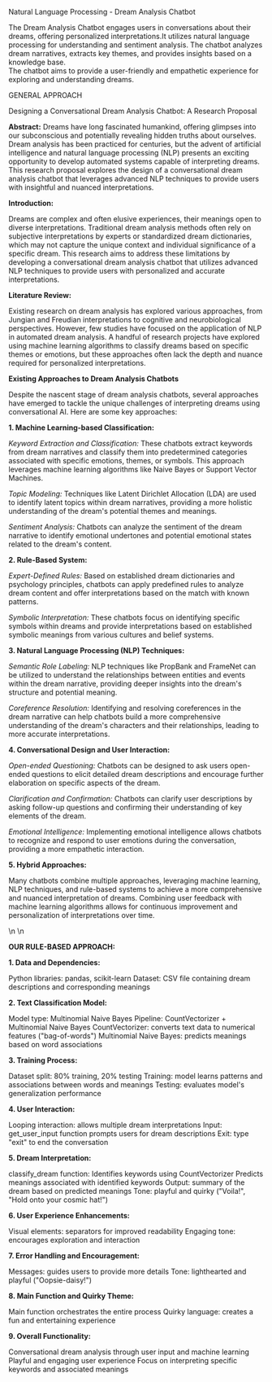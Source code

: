 Natural Language Processing - Dream Analysis Chatbot

The Dream Analysis Chatbot engages users in conversations about their dreams, offering personalized interpretations.It utilizes natural language processing for understanding and sentiment analysis. 
The chatbot analyzes dream narratives, extracts key themes, and provides insights based on a knowledge base.  
The chatbot aims to provide a user-friendly and empathetic experience for exploring and understanding dreams.


GENERAL APPROACH

Designing a Conversational Dream Analysis Chatbot: A Research Proposal


**Abstract:** 
    Dreams have long fascinated humankind, offering glimpses into our subconscious and potentially revealing hidden 
truths about ourselves. Dream analysis has been practiced for centuries, but the advent of artificial intelligence and 
natural  language processing (NLP) presents an exciting opportunity to develop automated systems capable of interpreting 
dreams. This research proposal explores the design of a conversational dream analysis chatbot that leverages advanced NLP 
techniques to provide users with insightful and nuanced interpretations.


**Introduction:**

Dreams are complex and often elusive experiences, their meanings open to diverse interpretations. Traditional dream 
analysis methods often rely on subjective interpretations by experts or standardized dream dictionaries, which may not 
capture the unique context and individual significance of a specific dream. This research aims to address these 
limitations by developing a conversational dream analysis chatbot that utilizes advanced NLP techniques to provide users 
with personalized and accurate interpretations.

**Literature Review:**

Existing research on dream analysis has explored various approaches, from Jungian and Freudian interpretations to cognitive and neurobiological perspectives. However, few studies have focused on the application of NLP in automated dream analysis. A handful of research projects have explored using machine learning algorithms to classify dreams based on specific themes or emotions, but these approaches often lack the depth and nuance required for personalized interpretations.



**Existing Approaches to Dream Analysis Chatbots**

Despite the nascent stage of dream analysis chatbots, several approaches have emerged to tackle the unique challenges of interpreting dreams using conversational AI. Here are some key approaches:

 **1. Machine Learning-based Classification:**

_Keyword Extraction and Classification:_ These chatbots extract keywords from dream narratives and classify them into predetermined categories associated with specific emotions, themes, or symbols. This approach leverages machine learning algorithms like Naive Bayes or Support Vector Machines.

_Topic Modeling:_ Techniques like Latent Dirichlet Allocation (LDA) are used to identify latent topics within dream narratives, providing a more holistic understanding of the dream's potential themes and meanings.

_Sentiment Analysis:_ Chatbots can analyze the sentiment of the dream narrative to identify emotional undertones and potential emotional states related to the dream's content.

**2. Rule-Based System:**

_Expert-Defined Rules:_ Based on established dream dictionaries and psychology principles, chatbots can apply predefined rules to analyze dream content and offer interpretations based on the match with known patterns.

_Symbolic Interpretation:_ These chatbots focus on identifying specific symbols within dreams and provide interpretations based on established symbolic meanings from various cultures and belief systems.

**3. Natural Language Processing (NLP) Techniques:**

_Semantic Role Labeling:_ NLP techniques like PropBank and FrameNet can be utilized to understand the relationships between entities and events within the dream narrative, providing deeper insights into the dream's structure and potential meaning.

_Coreference Resolution:_ Identifying and resolving coreferences in the dream narrative can help chatbots build a more comprehensive understanding of the dream's characters and their relationships, leading to more accurate interpretations.

**4. Conversational Design and User Interaction:**

_Open-ended Questioning:_ Chatbots can be designed to ask users open-ended questions to elicit detailed dream descriptions and encourage further elaboration on specific aspects of the dream.

_Clarification and Confirmation:_ Chatbots can clarify user descriptions by asking follow-up questions and confirming their understanding of key elements of the dream.

_Emotional Intelligence:_ Implementing emotional intelligence allows chatbots to recognize and respond to user emotions during the conversation, providing a more empathetic interaction.

**5. Hybrid Approaches:**

Many chatbots combine multiple approaches, leveraging machine learning, NLP techniques, and rule-based systems to achieve a more comprehensive and nuanced interpretation of dreams.
Combining user feedback with machine learning algorithms allows for continuous improvement and personalization of interpretations over time.





\n
\n


**OUR RULE-BASED APPROACH:**

**1. Data and Dependencies:**

Python libraries: pandas, scikit-learn
Dataset: CSV file containing dream descriptions and corresponding meanings

**2. Text Classification Model:**

Model type: Multinomial Naive Bayes
Pipeline: CountVectorizer + Multinomial Naive Bayes
CountVectorizer: converts text data to numerical features ("bag-of-words")
Multinomial Naive Bayes: predicts meanings based on word associations

**3. Training Process:**

Dataset split: 80% training, 20% testing
Training: model learns patterns and associations between words and meanings
Testing: evaluates model's generalization performance

**4. User Interaction:**

Looping interaction: allows multiple dream interpretations
Input: get_user_input function prompts users for dream descriptions
Exit: type "exit" to end the conversation

**5. Dream Interpretation:**

classify_dream function:
Identifies keywords using CountVectorizer
Predicts meanings associated with identified keywords
Output: summary of the dream based on predicted meanings
Tone: playful and quirky ("Voila!", "Hold onto your cosmic hat!")

**6. User Experience Enhancements:**

Visual elements: separators for improved readability
Engaging tone: encourages exploration and interaction

**7. Error Handling and Encouragement:**

Messages: guides users to provide more details
Tone: lighthearted and playful ("Oopsie-daisy!")

**8. Main Function and Quirky Theme:**

Main function orchestrates the entire process
Quirky language: creates a fun and entertaining experience

**9. Overall Functionality:**

Conversational dream analysis through user input and machine learning
Playful and engaging user experience
Focus on interpreting specific keywords and associated meanings

